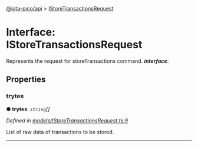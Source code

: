 [@iota-pico/api](../README.md) > [IStoreTransactionsRequest](../interfaces/istoretransactionsrequest.md)



# Interface: IStoreTransactionsRequest


Represents the request for storeTransactions command.
*__interface__*: 



## Properties
<a id="trytes"></a>

###  trytes

**●  trytes**:  *`string`[]* 

*Defined in [models/IStoreTransactionsRequest.ts:9](https://github.com/iotaeco/iota-pico-api/blob/af122d2/src/models/IStoreTransactionsRequest.ts#L9)*



List of raw data of transactions to be stored.




___



